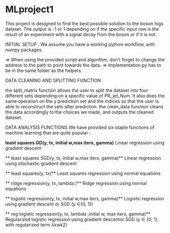 # MLproject1
This project is designed to find the best possible solution to the boson higs dataset. The output is -1 or 1 depending on if the specific input row
is the result of an experiment with a signal decay from the boson or if it is not.


INITIAL SETUP : 
We assume you have a working python workflow, with numpy packages.

=> When using the provided script and algorithm, don't forget to change the address to the path to point towards the data.
=> implementation.py has to be in the same folder as the helpers.


DATA CLEANING AND SPLITTING FUNCTION

the split_matrix function allows the user to split the dataset into four different sets depending on a specific value of PR_jet_Num. It also does the same operation on the y prediction
set and the indices so that the user is able to reconstruct the sets after prediction.
the clean_data function cleans the data accordingly to the choices we made, and outputs the cleaned dataset.


DATA ANALYSIS FUNCTIONS
We have provided six staple functions of machine learning that are quite popular : 

**least squares GD(y, tx, initial w,max iters, gamma)**  Linear regression using gradient descent

** least squares SGD(y, tx, initial w,max iters, gamma)**  Linear regression using stochastic gradient descent

** least squares(y, tx)**  Least squares regression using normal equations

** ridge regression(y, tx, lambda )**  Ridge regression using normal equations

** logistic regression(y, tx, initial w,max iters, gamma)**  Logistic regression using gradient descent or SGD (y ∈{0, 1})

** reg logistic regression(y, tx, lambda ,initial w, max iters, gamma)**  Regularized logistic regression using gradient descentor SGD (y ∈ {0, 1}, with regularized term λkwk2)



